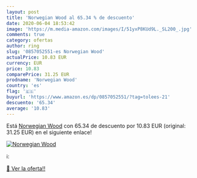 ```yaml
---
layout: post
title: 'Norwegian Wood al 65.34 % de descuento'
date: 2020-06-04 18:53:42
image: 'https://m.media-amazon.com/images/I/51yxP8KUd9L._SL200_.jpg'
comments: true
category: ofertas
author: ring
slug: '0857052551-es Norwegian Wood'
actualPrice: 10.83 EUR
currency: EUR
price: 10.83
comparePrice: 31.25 EUR
prodname: 'Norwegian Wood'
country: 'es'
flag: '🇪🇸'
buyurl: 'https://www.amazon.es/dp/0857052551/?tag=tolees-21'
descuento: '65.34'
average: '10.83'
---
```


Está [Norwegian Wood](https://www.amazon.es/dp/0857052551/?tag=tolees-21) con 65.34 de descuento por 10.83 EUR (original: 31.25 EUR) en el siguiente enlace!

[![Norwegian Wood](https://m.media-amazon.com/images/I/51yxP8KUd9L._SL200_.jpg)](https://www.amazon.es/dp/0857052551/?tag=tolees-21)

ℹ️:


[🛒 Ver la oferta!!](https://www.amazon.es/dp/0857052551/?tag=tolees-21)
